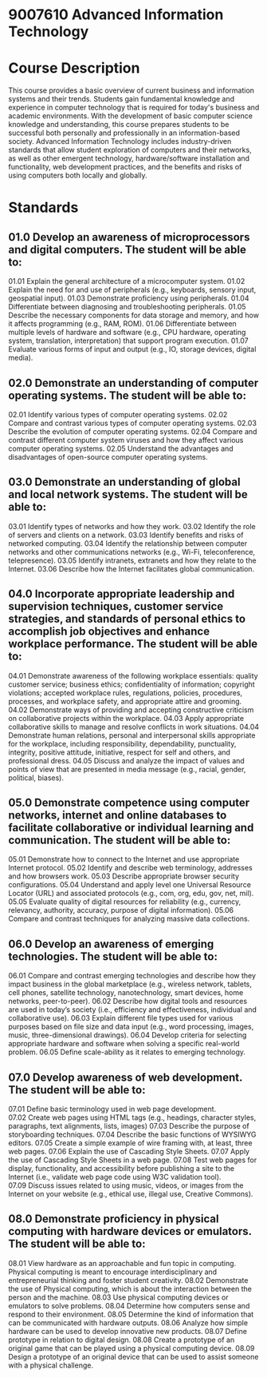 # 9007610 Advanced Information Technology
# Course Description
This course provides a basic overview of current business and information systems and their trends.  Students gain fundamental knowledge and experience in computer technology that is required for today's business and academic environments.  With the development of basic computer science knowledge and understanding, this course prepares students to be successful both personally and professionally in an information-based society.  Advanced Information Technology includes industry-driven standards that allow student exploration of computers and their networks, as well as other emergent technology, hardware/software installation and functionality, web development practices, and the benefits and risks of using computers both locally and globally.
# Standards
## 01.0	Develop an awareness of microprocessors and digital computers. The student will be able to:
01.01	Explain the general architecture of a microcomputer system.
01.02	Explain the need for and use of peripherals (e.g., keyboards, sensory input, geospatial input).
01.03	Demonstrate proficiency using peripherals.
01.04	Differentiate between diagnosing and troubleshooting peripherals.
01.05	Describe the necessary components for data storage and memory, and how it affects programming (e.g., RAM, ROM).
01.06	Differentiate between multiple levels of hardware and software (e.g., CPU hardware, operating system, translation, interpretation) that support program execution.
01.07	Evaluate various forms of input and output (e.g., IO, storage devices, digital media).
## 02.0	Demonstrate an understanding of computer operating systems. The student will be able to:
02.01	Identify various types of computer operating systems.
02.02	Compare and contrast various types of computer operating systems.
02.03	Describe the evolution of computer operating systems.
02.04	Compare and contrast different computer system viruses and how they affect various computer operating systems.
02.05	Understand the advantages and disadvantages of open-source computer operating systems.
## 03.0	Demonstrate an understanding of global and local network systems.  The student will be able to:
03.01	Identify types of networks and how they work.
03.02	Identify the role of servers and clients on a network.
03.03	Identify benefits and risks of networked computing.
03.04	Identify the relationship between computer networks and other communications networks (e.g., Wi-Fi, teleconference, telepresence).
03.05	Identify intranets, extranets and how they relate to the Internet.
03.06	Describe how the Internet facilitates global communication.
## 04.0	Incorporate appropriate leadership and supervision techniques, customer service strategies, and standards of personal ethics to accomplish job objectives and enhance workplace performance. The student will be able to:
04.01	Demonstrate awareness of the following workplace essentials: quality customer service; business ethics; confidentiality of information; copyright violations; accepted workplace rules, regulations, policies, procedures, processes, and workplace safety, and appropriate attire and grooming.
04.02	Demonstrate ways of providing and accepting constructive criticism on collaborative projects within the workplace.
04.03	Apply appropriate collaborative skills to manage and resolve conflicts in work situations.
04.04	Demonstrate human relations, personal and interpersonal skills appropriate for the workplace, including responsibility, dependability, punctuality, integrity, positive attitude, initiative, respect for self and others, and professional dress.
04.05	Discuss and analyze the impact of values and points of view that are presented in media message (e.g., racial, gender, political, biases).
## 05.0	Demonstrate competence using computer networks, internet and online databases to facilitate collaborative or individual learning and communication. The student will be able to:
05.01	Demonstrate how to connect to the Internet and use appropriate Internet protocol. 
05.02	Identify and describe web terminology, addresses and how browsers work.
05.03	Describe appropriate browser security configurations.
05.04	Understand and apply level one Universal Resource Locator (URL) and associated protocols (e.g., com, org, edu, gov, net, mil).
05.05	Evaluate quality of digital resources for reliability (e.g., currency, relevancy, authority, accuracy, purpose of digital information).
05.06	Compare and contrast techniques for analyzing massive data collections.
## 06.0	Develop an awareness of emerging technologies. The student will be able to:
06.01	Compare and contrast emerging technologies and describe how they impact business in the global marketplace (e.g., wireless network, tablets, cell phones, satellite technology, nanotechnology, smart devices, home networks, peer-to-peer).
06.02	Describe how digital tools and resources are used in today’s society (i.e., efficiency and effectiveness, individual and collaborative use).
06.03	Explain different file types used for various purposes based on file size and data input (e.g., word processing, images, music, three-dimensional drawings).
06.04	Develop criteria for selecting appropriate hardware and software when solving a specific real-world problem.
06.05	Define scale-ability as it relates to emerging technology.
## 07.0	Develop awareness of web development. The student will be able to:
07.01	Define basic terminology used in web page development.  
07.02	Create web pages using HTML tags (e.g., headings, character styles, paragraphs, text alignments, lists, images)
07.03	Describe the purpose of storyboarding techniques.
07.04	Describe the basic functions of WYSIWYG editors.
07.05	Create a simple example of wire framing with, at least, three web pages.
07.06	Explain the use of Cascading Style Sheets.
07.07	Apply the use of Cascading Style Sheets in a web page.
07.08	Test web pages for display, functionality, and accessibility before publishing a site to the Internet (i.e., validate web page code using W3C validation tool).  
07.09	Discuss issues related to using music, videos, or images from the Internet on your website (e.g., ethical use, illegal use, Creative Commons).
## 08.0	Demonstrate proficiency in physical computing with hardware devices or emulators.   The student will be able to:
08.01	View hardware as an approachable and fun topic in computing. Physical computing is meant to encourage interdisciplinary and entrepreneurial thinking and foster student creativity.
08.02	Demonstrate the use of Physical computing, which is about the interaction between the person and the machine.
08.03	Use physical computing devices or emulators to solve problems.
08.04	Determine how computers sense and respond to their environment.
08.05	Determine the kind of information that can be communicated with hardware outputs.
08.06	Analyze how simple hardware can be used to develop innovative new products.
08.07	Define prototype in relation to digital design.
08.08	Create a prototype of an original game that can be played using a physical computing device.
08.09	Design a prototype of an original device that can be used to assist someone with a physical challenge.
